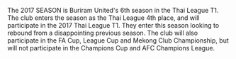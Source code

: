 The 2017 SEASON is Buriram United's 6th season in the Thai League T1. The club enters the season as the Thai League 4th place, and will participate in the 2017 Thai League T1. They enter this season looking to rebound from a disappointing previous season. The club will also participate in the FA Cup, League Cup and Mekong Club Championship, but will not participate in the Champions Cup and AFC Champions League.
